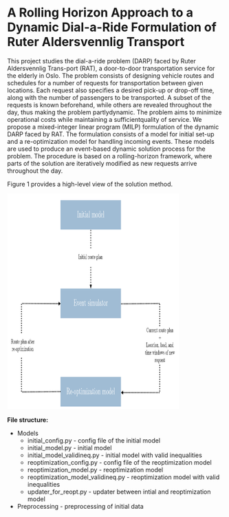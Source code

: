 # A Rolling Horizon Approach to a Dynamic Dial-a-Ride Formulation of Ruter Aldersvennlig Transport

This project studies the dial-a-ride problem (DARP) faced by Ruter Aldersvennlig Trans-port (RAT), a door-to-door transportation service for the elderly in Oslo.  The problem consists of designing vehicle routes and schedules for a number of requests for transportation between given locations.  Each request also specifies a desired pick-up or drop-off time, along with the number of passengers to be transported.  A subset of the requests is known beforehand, while others are revealed throughout the day, thus making the problem partlydynamic.  The problem aims to minimize operational costs while maintaining a sufficientquality of service. We propose a mixed-integer linear program (MILP) formulation of the dynamic DARP faced by RAT. The formulation consists of a model for initial set-up and a re-optimization model for handling incoming events.  These models are used to produce an event-based dynamic solution process for the problem.  The procedure is based on a rolling-horizon framework,  where  parts  of  the  solution  are  iteratively  modified  as  new  requests  arrive throughout the day. 

Figure 1 provides a high-level view of the solution method.

<img src=implementation_flow.PNG width="400" height="500">

**File structure:**

- Models
  - initial_config.py - config file of the initial model
  - initial_model.py - initial model
  - initial_model_validineq.py - initial model with valid inequalities
  - reoptimization_config.py - config file of the reoptimization model
  - reoptimization_model.py - reoptimization model
  - reoptimization_model_validineq.py - reoptimization model with valid inequalities
  - updater_for_reopt.py - updater between intial and reoptimization model
- Preprocessing - preprocessing of initial data
